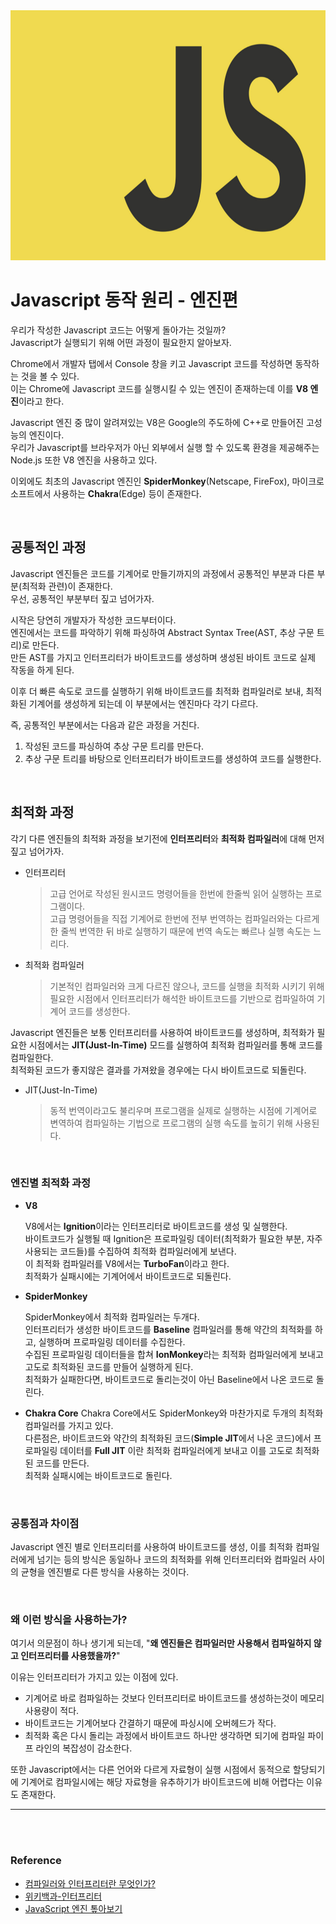 <img src="image/javascript.png" width=100% height="400">

# Javascript 동작 원리 - 엔진편

우리가 작성한 Javascript 코드는 어떻게 돌아가는 것일까?  
Javascript가 실행되기 위해 어떤 과정이 필요한지 알아보자.

Chrome에서 개발자 탭에서 Console 창을 키고 Javascript 코드를 작성하면 동작하는 것을 볼 수 있다.  
이는 Chrome에 Javascript 코드를 실행시킬 수 있는 엔진이 존재하는데 이를 **V8 엔진**이라고 한다.

Javascript 엔진 중 많이 알려져있는 V8은 Google의 주도하에 C++로 만들어진 고성능의 엔진이다.  
우리가 Javascript를 브라우저가 아닌 외부에서 실행 할 수 있도록 환경을 제공해주는 Node.js 또한 V8 엔진을 사용하고 있다.

이외에도 최초의 Javascript 엔진인 **SpiderMonkey**(Netscape, FireFox), 마이크로소프트에서 사용하는 **Chakra**(Edge) 등이 존재한다.

<br>

## 공통적인 과정

Javascript 엔진들은 코드를 기계어로 만들기까지의 과정에서 공통적인 부분과 다른 부분(최적화 관련)이 존재한다.  
우선, 공통적인 부분부터 짚고 넘어가자.

시작은 당연히 개발자가 작성한 코드부터이다.  
엔진에서는 코드를 파악하기 위해 파싱하여 Abstract Syntax Tree(AST, 추상 구문 트리)로 만든다.  
만든 AST를 가지고 인터프리터가 바이트코드를 생성하며 생성된 바이트 코드로 실제 작동을 하게 된다.

이후 더 빠른 속도로 코드를 실행하기 위해 바이트코드를 최적화 컴파일러로 보내, 최적화된 기계어를 생성하게 되는데 이 부분에서는 엔진마다 각기 다르다.

즉, 공통적인 부분에서는 다음과 같은 과정을 거친다.

1. 작성된 코드를 파싱하여 추상 구문 트리를 만든다.
2. 추상 구문 트리를 바탕으로 인터프리터가 바이트코드를 생성하여 코드를 실행한다.

<br>

## 최적화 과정

각기 다른 엔진들의 최적화 과정을 보기전에 **인터프리터**와 **최적화 컴파일러**에 대해 먼저 짚고 넘어가자.

* 인터프리터 

  > 고급 언어로 작성된 원시코드 명령어들을 한번에 한줄씩 읽어 실행하는 프로그램이다.  
  > 고급 명령어들을 직접 기계어로 한번에 전부 번역하는 컴파일러와는 다르게 한 줄씩 번역한 뒤 바로 실행하기 때문에 번역 속도는 빠르나 실행 속도는 느리다.

* 최적화 컴파일러

  > 기본적인 컴파일러와 크게 다르진 않으나, 코드를 실행을 최적화 시키기 위해 필요한 시점에서 인터프리터가 해석한 바이트코드를 기반으로 컴파일하여 기계어 코드를 생성한다.

Javascript 엔진들은 보통 인터프리터를 사용하여 바이트코드를 생성하며, 최적화가 필요한 시점에서는 **JIT(Just-In-Time)** 모드를 실행하여 최적화 컴파일러를 통해 코드를 컴파일한다.  
최적화된 코드가 좋지않은 결과를 가져왔을 경우에는 다시 바이트코드로 되돌린다.

* JIT(Just-In-Time)

  > 동적 번역이라고도 불리우며 프로그램을 실제로 실행하는 시점에 기계어로 변역하여 컴파일하는 기법으로 프로그램의 실행 속도를 높히기 위해 사용된다.

<br>

### 엔진별 최적화 과정

* **V8**

  V8에서는 **Ignition**이라는 인터프리터로 바이트코드를 생성 및 실행한다.  
  바이트코드가 실행될 때 Ignition은 프로파일링 데이터(최적화가 필요한 부분, 자주 사용되는 코드들)를 수집하여 최적화 컴파일러에게 보낸다.  
  이 최적화 컴파일러를 V8에서는 **TurboFan**이라고 한다.  
  최적화가 실패시에는 기계어에서 바이트코드로 되돌린다.

* **SpiderMonkey**

  SpiderMonkey에서 최적화 컴파일러는 두개다.  
  인터프리터가 생성한 바이트코드를 **Baseline** 컴파일러를 통해 약간의 최적화를 하고, 실행하며 프로파일링 데이터를 수집한다.  
  수집된 프로파일링 데이터들을 합쳐 **IonMonkey**라는 최적화 컴파일러에게 보내고 고도로 최적화된 코드를 만들어 실행하게 된다.  
  최적화가 실패한다면, 바이트코드로 돌리는것이 아닌 Baseline에서 나온 코드로 돌린다.

* **Chakra Core**
  Chakra Core에서도 SpiderMonkey와 마찬가지로 두개의 최적화 컴파일러를 가지고 있다.  
  다른점은, 바이트코드와 약간의 최적화된 코드(**Simple JIT**에서 나온 코드)에서 프로파일링 데이터를 **Full JIT** 이란 최적화 컴파일러에게 보내고 이를 고도로 최적화된 코드를 만든다.  
  최적화 실패시에는 바이트코드로 돌린다.

<br>

### 공통점과 차이점

Javascript 엔진 별로 인터프리터를 사용하여 바이트코드를 생성, 이를 최적화 컴파일러에게 넘기는 등의 방식은 동일하나 코드의 최적화를 위해 인터프리터와 컴파일러 사이의 균형을 엔진별로 다른 방식을 사용하는 것이다.

<br>

### 왜 이런 방식을 사용하는가?

여기서 의문점이 하나 생기게 되는데, "**왜 엔진들은 컴파일러만 사용해서 컴파일하지 않고 인터프리터를 사용했을까?**"

이유는 인터프리터가 가지고 있는 이점에 있다.  

* 기계어로 바로 컴파일하는 것보다 인터프리터로 바이트코드를 생성하는것이 메모리 사용량이 적다.
* 바이트코드는 기계어보다 간결하기 때문에 파싱시에 오버헤드가 작다.
* 최적화 혹은 다시 돌리는 과정에서 바이트코드 하나만 생각하면 되기에 컴파일 파이프 라인의 복잡성이 감소한다.

또한 Javascript에서는 다른 언어와 다르게 자료형이 실행 시점에서 동적으로 할당되기에 기계어로 컴파일시에는 해당 자료형을 유추하기가 바이트코드에 비해 어렵다는 이유도 존재한다.

---

<br>

<br>

### Reference

* [컴파일러와 인터프리터란 무엇인가?](https://coding-factory.tistory.com/303)
* [위키백과-인터프리터](https://ko.wikipedia.org/wiki/인터프리터)
* [JavaScript 엔진 톺아보기](https://velog.io/@godori/JavaScript-engine-1)